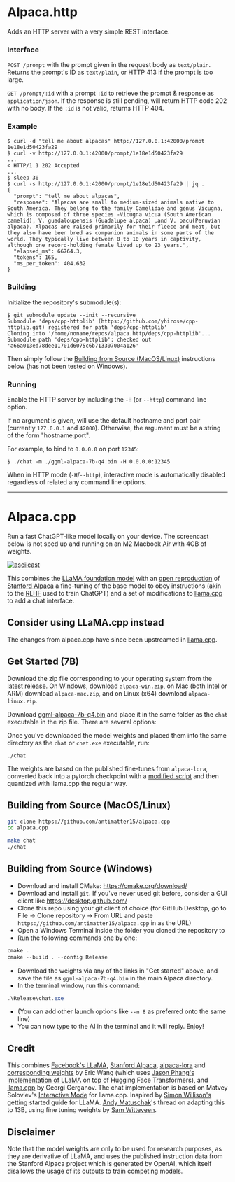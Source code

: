 # Alpaca.http

Adds an HTTP server with a very simple REST interface.

### Interface

`POST /prompt` with the prompt given in the request body as `text/plain`. Returns the prompt's ID as `text/plain`, or HTTP 413 if the prompt is too large.

`GET /prompt/:id` with a prompt `:id` to retrieve the prompt & response as `application/json`. If the response is still pending, will return HTTP code 202 with no body. If the `:id` is not valid, returns HTTP 404.

### Example
```shell
$ curl -d "tell me about alpacas" http://127.0.0.1:42000/prompt
1e18e1d50423fa29
$ curl -v http://127.0.0.1:42000/prompt/1e18e1d50423fa29
...
< HTTP/1.1 202 Accepted
...
$ sleep 30
$ curl -s http://127.0.0.1:42000/prompt/1e18e1d50423fa29 | jq .
{
  "prompt": "tell me about alpacas",
  "response": "Alpacas are small to medium-sized animals native to South America. They belong to the family Camelidae and genus Vicugna, which is composed of three species -Vicugna vicua (South American camelid), V. guadaloupensis (Guadalupe alpaca) ,and V. pacu(Peruvian alpaca). Alpacas are raised primarily for their fleece and meat, but they also have been bred as companion animals in some parts of the world. They typically live between 8 to 10 years in captivity, although one record-holding female lived up to 23 years.",
  "elapsed_ms": 66764.3,
  "tokens": 165,
  "ms_per_token": 404.632
}
```

### Building

Initialize the repository's submodule(s):

```shell
$ git submodule update --init --recursive
Submodule 'deps/cpp-httplib' (https://github.com/yhirose/cpp-httplib.git) registered for path 'deps/cpp-httplib'
Cloning into '/home/noname/repos/alpaca.http/deps/cpp-httplib'...
Submodule path 'deps/cpp-httplib': checked out 'a66a013ed78dee11701d6075c6b713307004a126'
```

Then simply follow the [Building from Source (MacOS/Linux)](#building-from-source-macoslinux) instructions below (has not been tested on Windows).

### Running

Enable the HTTP server by including the `-H` (or `--http`) command line option.

If no argument is given, will use the default hostname and port pair (currently `127.0.0.1` and `42000`). Otherwise, the argument must be a string of the form "hostname:port".

For example, to bind to `0.0.0.0` on port `12345`:

```shell
$ ./chat -m ./ggml-alpaca-7b-q4.bin -H 0.0.0.0:12345

```
When in HTTP mode (`-H`/`--http`), interactive mode is automatically disabled regardless of related any command line options.

---

# Alpaca.cpp

Run a fast ChatGPT-like model locally on your device. The screencast below is not sped up and running on an M2 Macbook Air with 4GB of weights. 


[![asciicast](screencast.gif)](https://asciinema.org/a/dfJ8QXZ4u978Ona59LPEldtKK)


This combines the [LLaMA foundation model](https://github.com/facebookresearch/llama) with an [open reproduction](https://github.com/tloen/alpaca-lora) of [Stanford Alpaca](https://github.com/tatsu-lab/stanford_alpaca) a fine-tuning of the base model to obey instructions (akin to the [RLHF](https://huggingface.co/blog/rlhf) used to train ChatGPT) and a set of modifications to [llama.cpp](https://github.com/ggerganov/llama.cpp) to add a chat interface. 


## Consider using LLaMA.cpp instead

The changes from alpaca.cpp have since been upstreamed in [llama.cpp](https://github.com/ggerganov/llama.cpp).

## Get Started (7B)

Download the zip file corresponding to your operating system from the [latest release](https://github.com/antimatter15/alpaca.cpp/releases/latest). On Windows, download `alpaca-win.zip`, on Mac (both Intel or ARM) download `alpaca-mac.zip`, and on Linux (x64) download `alpaca-linux.zip`. 

Download  [ggml-alpaca-7b-q4.bin](https://huggingface.co/Sosaka/Alpaca-native-4bit-ggml/blob/main/ggml-alpaca-7b-q4.bin) and place it in the same folder as the `chat` executable in the zip file. There are several options: 

Once you've downloaded the model weights and placed them into the same directory as the `chat` or `chat.exe` executable, run:

```
./chat
```

The weights are based on the published fine-tunes from `alpaca-lora`, converted back into a pytorch checkpoint with a [modified script](https://github.com/tloen/alpaca-lora/pull/19) and then quantized with llama.cpp the regular way. 

## Building from Source (MacOS/Linux)


```sh
git clone https://github.com/antimatter15/alpaca.cpp
cd alpaca.cpp

make chat
./chat
```


## Building from Source (Windows)

- Download and install CMake: <https://cmake.org/download/>
- Download and install `git`. If you've never used git before, consider a GUI client like <https://desktop.github.com/>
- Clone this repo using your git client of choice (for GitHub Desktop, go to File -> Clone repository -> From URL and paste `https://github.com/antimatter15/alpaca.cpp` in as the URL)
- Open a Windows Terminal inside the folder you cloned the repository to
- Run the following commands one by one:

```ps1
cmake .
cmake --build . --config Release
```

- Download the weights via any of the links in "Get started" above, and save the file as `ggml-alpaca-7b-q4.bin` in the main Alpaca directory.
- In the terminal window, run this command:
```ps1
.\Release\chat.exe
```
- (You can add other launch options like `--n 8` as preferred onto the same line)
- You can now type to the AI in the terminal and it will reply. Enjoy!

## Credit

This combines [Facebook's LLaMA](https://github.com/facebookresearch/llama), [Stanford Alpaca](https://crfm.stanford.edu/2023/03/13/alpaca.html), [alpaca-lora](https://github.com/tloen/alpaca-lora) and [corresponding weights](https://huggingface.co/tloen/alpaca-lora-7b/tree/main) by Eric Wang (which uses [Jason Phang's implementation of LLaMA](https://github.com/huggingface/transformers/pull/21955) on top of Hugging Face Transformers), and [llama.cpp](https://github.com/ggerganov/llama.cpp) by Georgi Gerganov. The chat implementation is based on Matvey Soloviev's [Interactive Mode](https://github.com/ggerganov/llama.cpp/pull/61) for llama.cpp. Inspired by [Simon Willison's](https://til.simonwillison.net/llms/llama-7b-m2) getting started guide for LLaMA. [Andy Matuschak](https://twitter.com/andy_matuschak/status/1636769182066053120)'s thread on adapting this to 13B, using fine tuning weights by [Sam Witteveen](https://huggingface.co/samwit/alpaca13B-lora). 


## Disclaimer

Note that the model weights are only to be used for research purposes, as they are derivative of LLaMA, and uses the published instruction data from the Stanford Alpaca project which is generated by OpenAI, which itself disallows the usage of its outputs to train competing models. 


